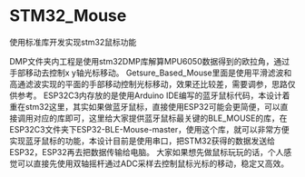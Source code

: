 # STM32_Mouse
使用标准库开发实现stm32鼠标功能

DMP文件夹内工程是使用stm32DMP库解算MPU6050数据得到的欧拉角，通过手部移动去控制x y轴光标移动。
Getsure_Based_Mouse里面是使用平滑滤波和高通滤波实现的平面的手部移动控制光标移动，效果还比较差，需要调参，思路仅供参考。
ESP32C3内存放的是使用Arduino IDE编写的蓝牙鼠标代码，本设计着重在stm32这里，其实如果做蓝牙鼠标，直接使用ESP32可能会更简便，可以直接调用对应的库即可，这里给大家提供蓝牙鼠标最关键的BLE_MOUSE的库，在ESP32C3文件夹下ESP32-BLE-Mouse-master，使用这个库，就可以非常方便实现蓝牙鼠标的功能，本设计目前是使用串口，把STM32获得的数据发送给ESP32，ESP32再去把数据传输给电脑。
大家如果想先做鼠标玩玩的话，个人感觉可以直接先使用双轴摇杆通过ADC采样去控制鼠标光标的移动，稳定又高效。
